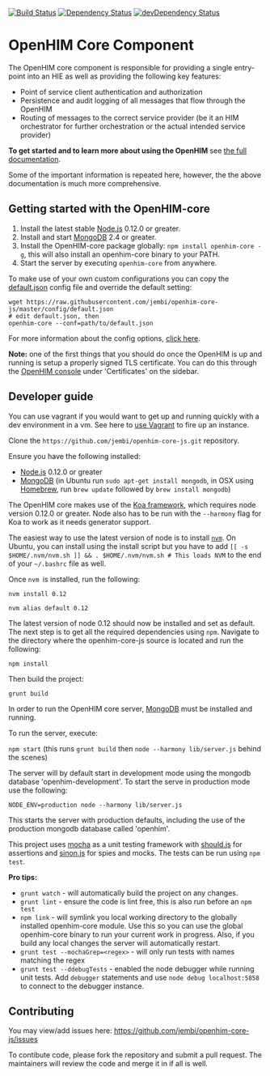 [![Build Status](https://travis-ci.org/jembi/openhim-core-js.png?branch=master)](https://travis-ci.org/jembi/openhim-core-js) [![Dependency Status](https://david-dm.org/jembi/openhim-core-js.png)](https://david-dm.org/jembi/openhim-core-js) [![devDependency Status](https://david-dm.org/jembi/openhim-core-js/dev-status.png)](https://david-dm.org/jembi/openhim-core-js#info=devDependencies)

OpenHIM Core Component
======================

The OpenHIM core component is responsible for providing a single entry-point into an HIE as well as providing the following key features:

* Point of service client authentication and authorization
* Persistence and audit logging of all messages that flow through the OpenHIM
* Routing of messages to the correct service provider (be it an HIM orchestrator for further orchestration or the actual intended service provider)

**To get started and to learn more about using the OpenHIM** see [the full documentation](http://openhim.rtfd.org).

Some of the important information is repeated here, however, the the above documentation is much more comprehensive.

Getting started with the OpenHIM-core
-------------------------------------

1. Install the latest stable [Node.js](http://nodejs.org/) 0.12.0 or greater.
2. Install and start [MongoDB](http://www.mongodb.org/) 2.4 or greater.
3. Install the OpenHIM-core package globally: `npm install openhim-core -g`, this will also install an openhim-core binary to your PATH.
4. Start the server by executing `openhim-core` from anywhere.

To make use of your own custom configurations you can copy the [default.json](https://github.com/jembi/openhim-core-js/blob/master/config/default.json) config file and override the default setting:

```
wget https://raw.githubusercontent.com/jembi/openhim-core-js/master/config/default.json
# edit default.json, then
openhim-core --conf=path/to/default.json
```

For more information about the config options, [click here](https://github.com/jembi/openhim-core-js/blob/master/config/config.md).

**Note:** one of the first things that you should do once the OpenHIM is up and running is setup a properly signed TLS certificate. You can do this through the [OpenHIM console](https://github.com/jembi/openhim-console) under 'Certificates' on the sidebar.

Developer guide
---------------

You can use vagrant if you would want to get up and running quickly with a dev environment in a vm. See here to [use Vagrant](https://github.com/jembi/openhim-core-js/wiki/Running-the-OpenHIM-using-Vagrant) to fire up an instance. 

Clone the `https://github.com/jembi/openhim-core-js.git` repository.

Ensure you have the following installed:
* [Node.js](http://nodejs.org/) 0.12.0 or greater
* [MongoDB](http://www.mongodb.org/) (in Ubuntu run `sudo apt-get install mongodb`, in OSX using [Homebrew](http://brew.sh), run `brew update` followed by `brew install mongodb`)

The OpenHIM core makes use of the [Koa framework](http://koajs.com/), which requires node version 0.12.0 or greater. Node also has to be run with the `--harmony` flag for Koa to work as it needs generator support.

The easiest way to use the latest version of node is to install [`nvm`](https://github.com/creationix/nvm). On Ubuntu, you can install using the install script but you have to add `[[ -s $HOME/.nvm/nvm.sh ]] && . $HOME/.nvm/nvm.sh # This loads NVM` to the end of your `~/.bashrc` file as well.

Once `nvm `is installed, run the following:

`nvm install 0.12`

`nvm alias default 0.12`

The latest version of node 0.12 should now be installed and set as default. The next step is to get all the required dependencies using `npm`. Navigate to the directory where the openhim-core-js source is located and run the following:

`npm install`

Then build the project:

`grunt build`

In order to run the OpenHIM core server, [MongoDB](http://www.mongodb.org/) must be installed and running.

To run the server, execute:

`npm start` (this runs `grunt build` then `node --harmony lib/server.js` behind the scenes)

The server will by default start in development mode using the mongodb database 'openhim-development'. To start the serve in production mode use the following:

`NODE_ENV=production node --harmony lib/server.js`

This starts the server with production defaults, including the use of the production mongodb database called 'openhim'.

This project uses [mocha](http://visionmedia.github.io/mocha/) as a unit testing framework with [should.js](https://github.com/visionmedia/should.js/) for assertions and [sinon.js](http://sinonjs.org/) for spies and mocks. The tests can be run using `npm test`.

**Pro tips:**

* `grunt watch` - will automatically build the project on any changes.
* `grunt lint` - ensure the code is lint free, this is also run before an `npm test`
* `npm link` - will symlink you local working directory to the globally installed openhim-core module. Use this so you can use the global openhim-core binary to run your current work in progress. Also, if you build any local changes the server will automatically restart.
* `grunt test --mochaGrep=<regex>` - will only run tests with names matching the regex
* `grunt test --ddebugTests` - enabled the node debugger while running unit tests. Add `debugger` statements and use `node debug localhost:5858` to connect to the debugger instance.

Contributing
------------

You may view/add issues here: https://github.com/jembi/openhim-core-js/issues

To contibute code, please fork the repository and submit a pull request. The maintainers will review the code and merge it in if all is well.
